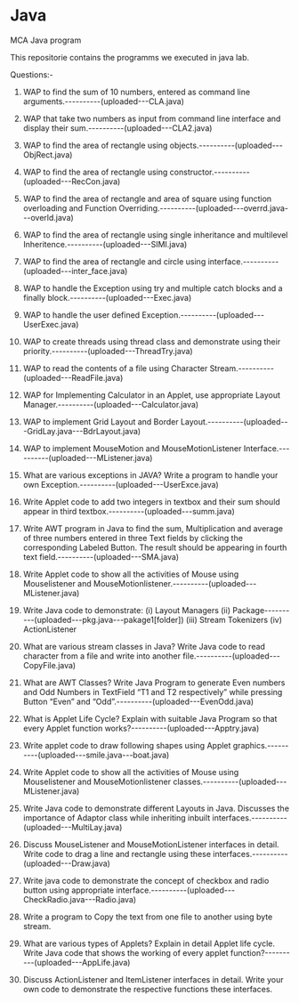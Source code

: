 # Java
MCA Java program

This repositorie contains the programms we executed in java lab.

Questions:-

1. WAP to find the sum of 10 numbers, entered as command line arguments.----------(uploaded---CLA.java)

2. WAP that take two numbers as input from command line interface and display their sum.----------(uploaded---CLA2.java)

3. WAP to find the area of rectangle using objects.----------(uploaded---ObjRect.java)

4. WAP to find the area of rectangle using constructor.----------(uploaded---RecCon.java)

5. WAP to find the area of rectangle and area of square using function overloading and Function Overriding.----------(uploaded---overrd.java---overld.java)

6. WAP to find the area of rectangle using single inheritance and multilevel Inheritence.----------(uploaded---SIMI.java)

7. WAP to find the area of rectangle and circle using interface.----------(uploaded---inter_face.java)

8. WAP to handle the Exception using try and multiple catch blocks and a finally block.----------(uploaded---Exec.java)

9. WAP to handle the user defined Exception.----------(uploaded---UserExec.java)

10. WAP to create threads using thread class and demonstrate using their priority.----------(uploaded---ThreadTry.java)

11. WAP to read the contents of a file using Character Stream.----------(uploaded---ReadFile.java)

12. WAP for Implementing Calculator in an Applet, use appropriate Layout Manager.----------(uploaded---Calculator.java)

13. WAP to implement Grid Layout and Border Layout.----------(uploaded---GridLay.java---BdrLayout.java)

14. WAP to implement MouseMotion and MouseMotionListener Interface.----------(uploaded---MListener.java)

15. What are various exceptions in JAVA? Write a program to handle your own Exception.----------(uploaded---UserExce.java)

16. Write Applet code to add two integers in textbox and their sum should appear in third textbox.----------(uploaded---summ.java)

17. Write AWT program in Java to find the sum, Multiplication and average of three numbers entered in three Text fields by clicking the corresponding Labeled Button.
    The result should be appearing in fourth text field.----------(uploaded---SMA.java)

18. Write Applet code to show all the activities of Mouse using Mouselistener and MouseMotionlistener.----------(uploaded---MListener.java)

19. Write Java code to demonstrate:
    (i) Layout Managers
    (ii) Package----------(uploaded---pkg.java---pakage1[folder])
    (iii) Stream Tokenizers 
    (iv) ActionListener

20. What are various stream classes in Java? Write Java code to read character from a file and write into another file.----------(uploaded---CopyFile.java)

21. What are AWT Classes? Write Java Program to generate Even numbers and Odd Numbers in TextField “T1 and T2 respectively” while pressing Button “Even” and “Odd”.----------(uploaded---EvenOdd.java)

22. What is Applet Life Cycle? Explain with suitable Java Program so that every Applet function works?----------(uploaded---Apptry.java)
    
23. Write applet code to draw following shapes using Applet graphics.----------(uploaded---smile.java---boat.java)

24. Write Applet code to show all the activities of Mouse using Mouselistener and MouseMotionlistener classes.----------(uploaded---MListener.java)

25. Write Java code to demonstrate different Layouts in Java. Discusses the importance of Adaptor class while inheriting inbuilt interfaces.----------(uploaded---MultiLay.java) 

26. Discuss MouseListener and MouseMotionListener interfaces in detail. Write code to drag a line and rectangle using these interfaces.----------(uploaded---Draw.java) 

27. Write java code to demonstrate the concept of checkbox and radio button using appropriate interface.----------(uploaded---CheckRadio.java---Radio.java)

28. Write a program to Copy the text from one file to another using byte stream.

29. What are various types of Applets? Explain in detail Applet life cycle. Write Java code that shows the working of every applet function?----------(uploaded---AppLife.java)

30. Discuss ActionListener and ItemListener interfaces in detail. Write your own code to demonstrate the respective functions these interfaces.

